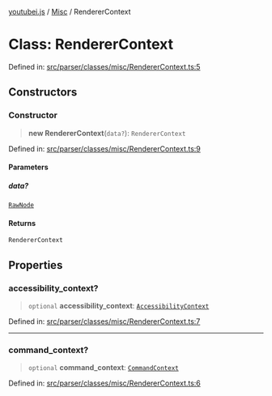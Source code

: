 [youtubei.js](../../../../README.md) / [Misc](../README.md) / RendererContext

# Class: RendererContext

Defined in: [src/parser/classes/misc/RendererContext.ts:5](https://github.com/LuanRT/YouTube.js/blob/0733f60b57877f6b8b87dfd5cc6195b5085f5c09/src/parser/classes/misc/RendererContext.ts#L5)

## Constructors

### Constructor

> **new RendererContext**(`data?`): `RendererContext`

Defined in: [src/parser/classes/misc/RendererContext.ts:9](https://github.com/LuanRT/YouTube.js/blob/0733f60b57877f6b8b87dfd5cc6195b5085f5c09/src/parser/classes/misc/RendererContext.ts#L9)

#### Parameters

##### data?

[`RawNode`](../../../../type-aliases/RawNode.md)

#### Returns

`RendererContext`

## Properties

### accessibility\_context?

> `optional` **accessibility\_context**: [`AccessibilityContext`](AccessibilityContext.md)

Defined in: [src/parser/classes/misc/RendererContext.ts:7](https://github.com/LuanRT/YouTube.js/blob/0733f60b57877f6b8b87dfd5cc6195b5085f5c09/src/parser/classes/misc/RendererContext.ts#L7)

***

### command\_context?

> `optional` **command\_context**: [`CommandContext`](CommandContext.md)

Defined in: [src/parser/classes/misc/RendererContext.ts:6](https://github.com/LuanRT/YouTube.js/blob/0733f60b57877f6b8b87dfd5cc6195b5085f5c09/src/parser/classes/misc/RendererContext.ts#L6)
